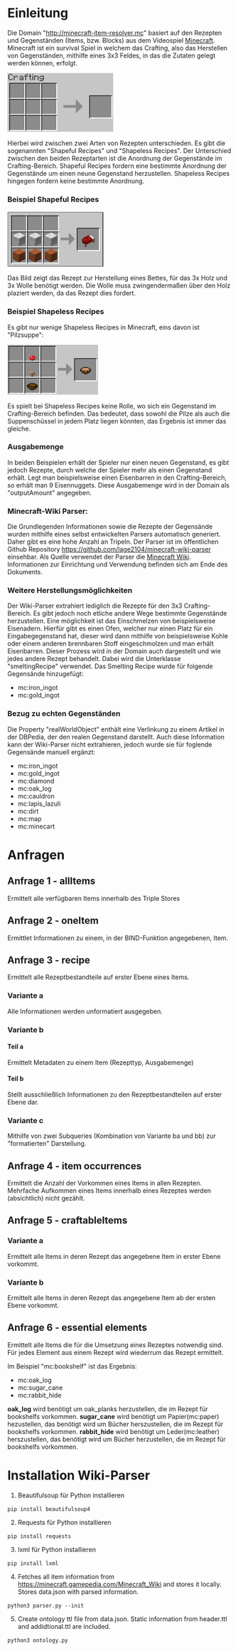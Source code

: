 # Einleitung
Die Domain "http://minecraft-item-resolver.mc" basiert auf den Rezepten und Gegenständen (Items, bzw. Blocks) aus dem Videospiel [Minecraft](https://www.minecraft.net/de-de/).
Minecraft ist ein survival Spiel in welchem das Crafting, also das Herstellen von Gegenständen, mithilfe eines 3x3 Feldes, in das die Zutaten gelegt werden können, erfolgt.

![Craftingtable 3x3](images/Crafting3x3.png)

Hierbei wird zwischen zwei Arten von Rezepten unterschieden. Es gibt die sogenannten "Shapeful Recipes" und "Shapeless Recipes". Der Unterschied zwischen den beiden Rezeptarten ist
die Anordnung der Gegenstände im Crafting-Bereich. Shapeful Recipes fordern eine bestimmte Anordnung der Gegenstände um einen neune Gegenstand herzustellen.
Shapeless Recipes hingegen fordern keine bestimmte Anordnung.

### Beispiel Shapeful Recipes

![Bed](images/bed.jpg)

Das Bild zeigt das Rezept zur Herstellung eines Bettes, für das 3x Holz und 3x Wolle benötigt werden. Die Wolle muss zwingendermaßen über den Holz plaziert werden,
da das Rezept dies fordert.

### Beispiel Shapeless Recipes
Es gibt nur wenige Shapeless Recipes in Minecraft, eins davon ist "Pilzsuppe":

![Mushroom Stew](images/craft_stew.png)

Es spielt bei Shapeless Recipes keine Rolle, wo sich ein Gegenstand im Crafting-Bereich befinden. Das bedeutet, dass sowohl die Pilze als auch die Suppenschüssel in jedem Platz liegen könnten, das Ergebnis ist immer das gleiche.

### Ausgabemenge
In beiden Beispielen erhält der Spieler nur einen neuen Gegenstand, es gibt jedoch Rezepte, durch welche der Spieler mehr als einen Gegenstand erhält. Legt man beispielsweise einen Eisenbarren in den Crafting-Bereich, so erhält man 9 Eisennuggets. 
Diese Ausgabemenge wird in der Domain als "outputAmount" angegeben. 

### Minecraft-Wiki Parser:
Die Grundlegenden Informationen sowie die Rezepte der Gegensände wurden mithilfe eines selbst entwickelten Parsers automatisch generiert. Daher gibt es eine hohe Anzahl an Tripeln. 
Der Parser ist im öffentlichen Github Repository https://github.com/lage2104/minecraft-wiki-parser einsehbar.
Als Quelle verwendet der Parser die [Minecraft Wiki](https://minecraft.gamepedia.com/Minecraft_Wiki). Informationen zur Einrichtung und Verwendung befinden sich am Ende des Dokuments.


### Weitere Herstellungsmöglichkeiten
Der Wiki-Parser extrahiert lediglich die Rezepte für den 3x3 Crafting-Bereich. Es gibt jedoch noch etliche andere Wege bestimmte Gegenstände herzustellen. Eine möglichkeit ist das Einschmelzen von beispielsweise Eisenadern. 
Hierfür gibt es einen Ofen, welcher nur einen Platz für ein Eingabegegenstand hat, dieser wird dann mithilfe von beispielsweise Kohle oder einem anderen brennbaren Stoff eingeschmolzen und man erhält Eisenbarren. 
Dieser Prozess wird in der Domain auch dargestellt und wie jedes andere Rezept behandelt. Dabei wird die Unterklasse "smeltingRecipe" verwendet. Das Smelting Recipe wurde für folgende Gegensände hinzugefügt:
  * mc:iron_ingot
  * mc:gold_ingot

### Bezug zu echten Gegenständen
Die Property "realWorldObject" enthält eine Verlinkung zu einem Artikel in der DBPedia, der den realen Gegenstand darstellt. Auch diese Information kann der Wiki-Parser nicht extrahieren, jedoch wurde sie für foglende Gegensände manuell ergänzt:
  * mc:iron_ingot
  * mc:gold_ingot
  * mc:diamond
  * mc:oak_log
  * mc:cauldron
  * mc:lapis_lazuli
  * mc:dirt
  * mc:map
  * mc:minecart 


# Anfragen

## Anfrage 1 - allItems
Ermittelt alle verfügbaren Items innerhalb des Triple Stores

## Anfrage 2 - oneItem
Ermittlet Informationen zu einem, in der BIND-Funktion angegebenen, Item.

## Anfrage 3 - recipe
Ermittelt alle Rezeptbestandteile auf erster Ebene eines Items.

### Variante a
Alle Informationen werden unformatiert ausgegeben.

### Variante b
#### Teil a
Ermittelt Metadaten zu einem Item (Rezepttyp, Ausgabemenge)
#### Teil b
Stellt ausschließlich Informationen zu den Rezeptbestandteilen auf erster Ebene dar.

### Variante c
Mithilfe von zwei Subqueries (Kombination von Variante ba und bb) zur "formatierten" Darstellung.

## Anfrage 4 - item occurrences
Ermittelt die Anzahl der Vorkommen eines Items in allen Rezepten. Mehrfache Aufkommen eines Items innerhalb eines Rezeptes werden (absichtlich) nicht gezählt. 

## Anfrage 5 - craftableItems
### Variante a
Ermittelt alle Items in deren Rezept das angegebene Item in erster Ebene vorkommt.
### Variante b
Ermittelt alle Items in deren Rezept das angegebene Item ab der ersten Ebene vorkommt.

## Anfrage 6 - essential elements
Ermittelt alle Items die für die Umsetzung eines Rezeptes notwendig sind. Für jedes Element aus einem Rezept wird wiederrum das Rezept ermittelt. 

Im Beispiel "mc:bookshelf" ist das Ergebnis:
* mc:oak_log
* mc:sugar_cane
* mc:rabbit_hide

**oak_log** wird benötigt um oak_planks herzustellen, die im Rezept für bookshelfs vorkommen.
**sugar_cane** wird benötigt um Papier(mc:paper) hezustellen, das benötigt wird um Bücher herszustellen, die im Rezept für bookshelfs vorkommen.
**rabbit_hide** wird benötigt um Leder(mc:leather) herszustellen, das benötigt wird um Bücher herzustellen, die im Rezept für bookshelfs vorkommen.



# Installation Wiki-Parser

1. Beautifulsoup für Python installieren
```
pip install beautifulsoup4
```
2. Requests für Python installieren
```
pip install requests
```
3. lxml für Python installieren
```
pip install lxml
```
4. Fetches all item information from https://minecraft.gamepedia.com/Minecraft_Wiki and stores it locally. Stores data.json with parsed information.
```
python3 parser.py --init
```
5. Create ontology ttl file from data.json. Static information from header.ttl and addidtional.ttl are included. 
```
python3 ontology.py
```